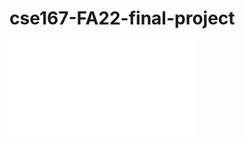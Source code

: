 # cse167-FA22-final-project
<embed src="./CSE167 FA22 Final Project - Ray Tracing.pdf" type="application/pdf">

